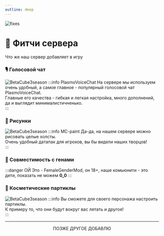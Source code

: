 ```yaml
---
outline: deep
---
```


![fixes](/public/images/xlchanges.png)
# 🧪 Фитчи сервера
Что же наш сервер добавляет в игру

### 🎙️ Голосовой чат
![BetaCube3season](/public/images/pv.png)
:::info PlasmoVoiceChat
На сервере мы используем очень удобный, а самое главное - популярный голосовой чат PlasmoVoiceChat.
<br>Главные его качества - гибкая и легкая настройка, много дополнений, да и выглядит минималистичненько.</br>
:::

### 🩻 Рисунки
![BetaCube3season](/public/images/paint.png)
:::info MC-paint
Да-да, на нашем сервере можно рисовать целые холсты.
<br>Очень удобный датапак для игроков, вы бы видели наших творцов!</br>
:::

### 💊 Совместимость с генами
:::danger ОЙ
Это - FemaleGenderMod, он 18+, наше комьюнити - это дети, показать не можем **0_0**
:::

### 👒 Косметические партиклы
![BetaCube3season](/public/images/pp.png)
:::info
Вы сможете для своего персонажа настроить партиклы.
<br>К примеру то, что они будут вокруг вас летать и другое!</br>
:::

---
<center> ПОЗЖЕ ДРУГОЕ ДОБАВЛЮ </center>